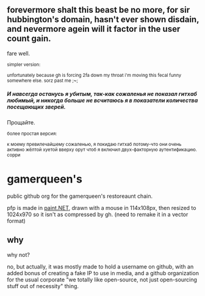 forevermore shalt this beast be no more, for sir hubbington's domain, hasn't ever shown disdain, and nevermore agein will it factor in the user count gain.
--
fare well.

<sub>simpler version:</sub>

<sup>unfortunately because gh is forcing 2fa down my throat i'm moving this fecal funny somewhere else. sorz past me ;~;</sup>

##### И навсегда останусь я убитым, так-как сожаленья не показал гитхаб любимый, и никогда больше не всчитаюсь я в показатели количества посещающих зверей.
Прощайте. <!--(i'm so bad at rhymes in russian, i shall forever be in shambles. it's also written in a different perspective because it's easier to write first-person than third-person but referring to thineself)-->

<sub>более простая версия:</sub>

<sup>к моему превилечайшему сожаленью, я покидаю гитхаб потому-что они очень активно жёлтой хуетой вверху орут чтоб я включил двух-факторную аутентификацию. сорри</sup>

# gamerqueen's
public github org for the gamerqueen's restoreaunt chain.

pfp is made in [paint.NET](https://github.com/paintdotnet), drawn with a mouse in 114x108px, then resized to 1024x970 so it isn't as compressed by gh. (need to remake it in a vector format)

## why
why not?

no, but actually, it was mostly made to hold a username on github, with an added bonus of creating a fake IP to use in media, and a github organization for the usual corporate "we totally like open-source, not just open-sourcing stuff out of necessity" thing.
